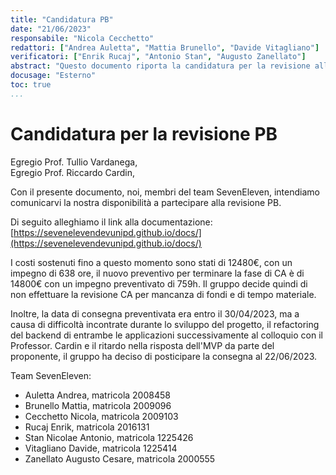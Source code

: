 ```yaml
---
title: "Candidatura PB"
date: "21/06/2023"
responsabile: "Nicola Cecchetto"
redattori: ["Andrea Auletta", "Mattia Brunello", "Davide Vitagliano"]
verificatori: ["Enrik Rucaj", "Antonio Stan", "Augusto Zanellato"]
abstract: "Questo documento riporta la candidatura per la revisione alla Product Baseline"
docusage: "Esterno"
toc: true
...
```


# Candidatura per la revisione PB

Egregio Prof. Tullio Vardanega,\
Egregio Prof. Riccardo Cardin,

Con il presente documento, noi, membri del team SevenEleven, intendiamo comunicarvi la nostra disponibilità a
partecipare alla revisione PB.

Di seguito alleghiamo il link alla documentazione:\
[https://sevenelevendevunipd.github.io/docs/](https://sevenelevendevunipd.github.io/docs/)

I costi sostenuti fino a questo momento sono stati di 12480€, con un impegno di 638 ore, il nuovo preventivo per terminare la fase di CA è di 14800€ con un impegno preventivato di 759h.
Il gruppo decide quindi di non effettuare la revisione CA per mancanza di fondi e di tempo materiale.

Inoltre, la data di consegna preventivata era entro il 30/04/2023, ma a causa di difficoltà incontrate durante lo sviluppo del progetto, il refactoring del backend di entrambe le applicazioni successivamente al colloquio con il Professor. Cardin e il ritardo nella risposta dell'MVP da parte del proponente, il gruppo ha deciso di posticipare la consegna al 22/06/2023.

Team SevenEleven:

* Auletta Andrea, matricola 2008458
* Brunello Mattia, matricola 2009096
* Cecchetto Nicola, matricola 2009103
* Rucaj Enrik, matricola 2016131
* Stan Nicolae Antonio, matricola 1225426
* Vitagliano Davide, matricola 1225414
* Zanellato Augusto Cesare, matricola 2000555
